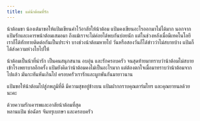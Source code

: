 ```yaml
---
title: แด่น้าต้อมที่รัก
---
```



น้าต้อมขา น้องเต้มาขอให้แป้มเขียนคำไว้อาลัยให้น้าต้อม แป้มคงเขียนอะไรออกมาไม่ได้มาก นอกจากแป้มรักและเคารพน้าต้อมเสมอมา ถึงแม้เราจะไม่ค่อยได้พบกันบ่อยนัก แต่ในช่วงหลังเมื่อมีเทคโนโลยี เราก็ได้ทักทายติดต่อกันเป็นประจำ บางช่วงน้าต้อมหายไป วันหรือสองวันก็ได้ข่าวว่าไม่สบายบ้าง แป้มก็ได้ส่งความห่วงใยไปให้  

น้าต้อมเป็นน้าที่น่ารัก เป็นคนสนุกสนาน อบอุ่น และรักครอบครัว จนสุดท้ายมาทราบว่าน้าต้อมไม่สบายเข้าโรงพยาบาลอีกครั้ง แป้มยังคิดว่าน้าต้อมคงไม่เป็นอะไรมาก แต่ต้องตกใจเมื่อมาทราบว่าน้าต้อมจากไปแล้ว มันกะทันหันเกินไป ครอบครัวเรารักและผูกพันกันมายาวนาน

แป้มขอให้น้าต้อมไปสู่ภพภูมิที่ดี มีความสุขอยู่ข้างบน แป้มฝากกราบคุณตาร่มไทร และคุณยายนลด้วยนะคะ

ด้วยความรักเคารพและอาลัยน้าต้อมที่สุด  
หลานแป้ม 
ช่อฉัตร จันทรุเบกษา และครอบครัว

